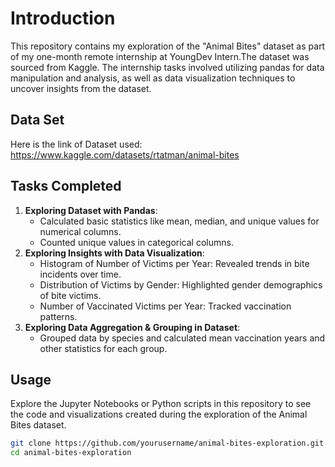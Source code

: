 # Introduction
This repository contains my exploration of the "Animal Bites" dataset as part of my one-month remote internship at YoungDev Intern.The dataset was sourced from Kaggle. The internship tasks involved utilizing pandas for data manipulation and analysis, as well as data visualization techniques to uncover insights from the dataset.
## Data Set
Here is the link of Dataset used:
https://www.kaggle.com/datasets/rtatman/animal-bites

## Tasks Completed
1. **Exploring Dataset with Pandas**:
   - Calculated basic statistics like mean, median, and unique values for numerical columns.
   - Counted unique values in categorical columns.
2. **Exploring Insights with Data Visualization**:
   - Histogram of Number of Victims per Year: Revealed trends in bite incidents over time.
   - Distribution of Victims by Gender: Highlighted gender demographics of bite victims.
   - Number of Vaccinated Victims per Year: Tracked vaccination patterns.
3. **Exploring Data Aggregation & Grouping in Dataset**:
   - Grouped data by species and calculated mean vaccination years and other statistics for each group.

## Usage
Explore the Jupyter Notebooks or Python scripts in this repository to see the code and visualizations created during the exploration of the Animal Bites dataset.

```bash
git clone https://github.com/yourusername/animal-bites-exploration.git
cd animal-bites-exploration
